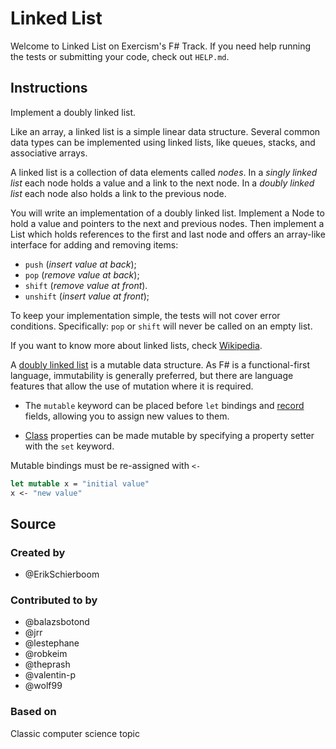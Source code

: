 # Linked List

Welcome to Linked List on Exercism's F# Track.
If you need help running the tests or submitting your code, check out `HELP.md`.

## Instructions

Implement a doubly linked list.

Like an array, a linked list is a simple linear data structure. Several
common data types can be implemented using linked lists, like queues,
stacks, and associative arrays.

A linked list is a collection of data elements called *nodes*. In a
*singly linked list* each node holds a value and a link to the next node.
In a *doubly linked list* each node also holds a link to the previous
node.

You will write an implementation of a doubly linked list. Implement a
Node to hold a value and pointers to the next and previous nodes. Then
implement a List which holds references to the first and last node and
offers an array-like interface for adding and removing items:

* `push` (*insert value at back*);
* `pop` (*remove value at back*);
* `shift` (*remove value at front*).
* `unshift` (*insert value at front*);

To keep your implementation simple, the tests will not cover error
conditions. Specifically: `pop` or `shift` will never be called on an
empty list.

If you want to know more about linked lists, check [Wikipedia](https://en.wikipedia.org/wiki/Linked_list).

A [doubly linked list](https://en.wikipedia.org/wiki/Doubly_linked_list) is a mutable data structure. As F# is a functional-first language, immutability is generally preferred, but there are language features that allow the use of mutation where it is required.

- The `mutable` keyword can be placed before `let` bindings and [record](https://docs.microsoft.com/en-us/dotnet/articles/fsharp/language-reference/records) fields, allowing you to assign new values to them.

- [Class](https://fsharpforfunandprofit.com/posts/classes) properties can be made mutable by specifying a property setter with the `set` keyword.

Mutable bindings must be re-assigned with `<-`

```fsharp
let mutable x = "initial value"
x <- "new value"
```

## Source

### Created by

- @ErikSchierboom

### Contributed to by

- @balazsbotond
- @jrr
- @lestephane
- @robkeim
- @theprash
- @valentin-p
- @wolf99

### Based on

Classic computer science topic